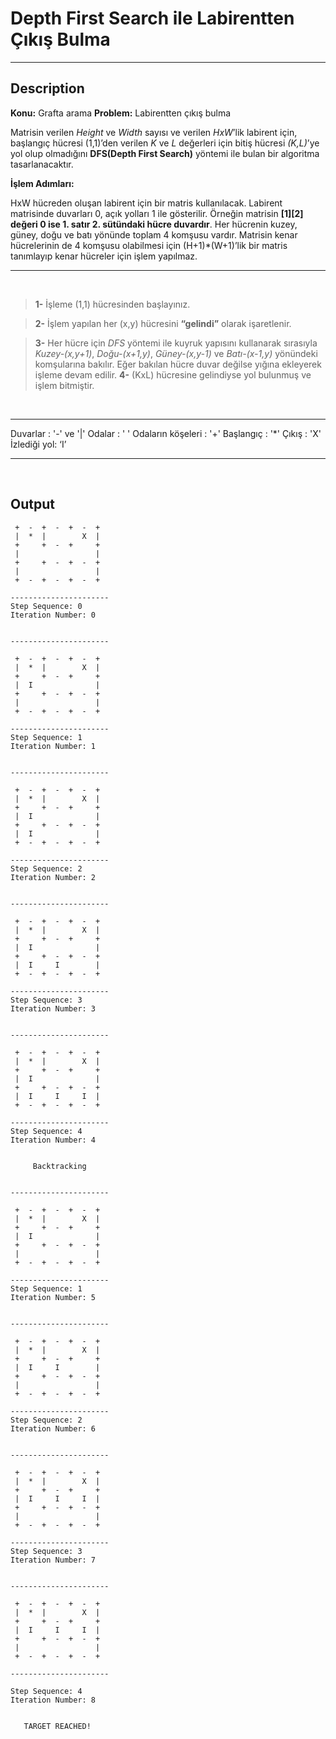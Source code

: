 
Depth First Search ile Labirentten Çıkış Bulma
===================


----------


Description
-------------

**Konu:** Grafta arama 
**Problem:** Labirentten çıkış bulma

Matrisin verilen *Height* ve *Width* sayısı ve verilen *HxW*’lik labirent için, başlangıç hücresi (1,1)’den verilen *K* ve *L* değerleri için bitiş hücresi *(K,L)*’ye yol olup olmadığını **DFS(Depth First Search)** yöntemi ile bulan bir algoritma tasarlanacaktır.

**İşlem Adımları:**

HxW hücreden oluşan labirent için bir matris kullanılacak. Labirent matrisinde duvarları 0, açık yolları 1 ile gösterilir. Örneğin matrisin **[1][2] değeri 0 ise 1. satır 2. sütündaki hücre duvardır**. Her hücrenin kuzey, güney, doğu ve batı yönünde toplam 4 komşusu vardır. Matrisin kenar hücrelerinin de 4 komşusu olabilmesi için (H+1)*(W+1)’lik bir matris tanımlayıp kenar hücreler için işlem yapılmaz.
<br/>

-------

<br/>


>    **1-** İşleme (1,1) hücresinden başlayınız.

>   **2-** İşlem yapılan her (x,y) hücresini **“gelindi”** olarak işaretlenir.

>   **3-** Her hücre için *DFS* yöntemi ile kuyruk yapısını kullanarak sırasıyla *Kuzey-(x,y+1)*, *Doğu-(x+1,y)*, *Güney-(x,y-1)* ve *Batı-(x-1,y)* yönündeki komşularına bakılır. Eğer bakılan hücre duvar değilse yığına ekleyerek işleme devam edilir.
>  **4-** (KxL) hücresine gelindiyse yol bulunmuş ve işlem bitmiştir.

<br/>

-----------


Duvarlar : '-' ve '|' 
Odalar : ' ' 
Odaların köşeleri : '+'
Başlangıç : '*' 
Çıkış : 'X' 
İzlediği yol: ‘I’

----------------
<br/>

Output
-------------


    
     +  -  +  -  +  -  + 
     |  *  |        X  | 
     +     +  -  +     + 
     |                 | 
     +     +  -  +  -  + 
     |                 | 
     +  -  +  -  +  -  + 
    
    ----------------------
    Step Sequence: 0
    Iteration Number: 0
    
    
    ----------------------
    
     +  -  +  -  +  -  + 
     |  *  |        X  | 
     +     +  -  +     + 
     |  I              | 
     +     +  -  +  -  + 
     |                 | 
     +  -  +  -  +  -  + 
    
    ----------------------
    Step Sequence: 1
    Iteration Number: 1
    
    
    ----------------------
    
     +  -  +  -  +  -  + 
     |  *  |        X  | 
     +     +  -  +     + 
     |  I              | 
     +     +  -  +  -  + 
     |  I              | 
     +  -  +  -  +  -  + 
    
    ----------------------
    Step Sequence: 2
    Iteration Number: 2
    
    
    ----------------------
    
     +  -  +  -  +  -  + 
     |  *  |        X  | 
     +     +  -  +     + 
     |  I              | 
     +     +  -  +  -  + 
     |  I     I        | 
     +  -  +  -  +  -  + 
    
    ----------------------
    Step Sequence: 3
    Iteration Number: 3
    
    
    ----------------------
    
     +  -  +  -  +  -  + 
     |  *  |        X  | 
     +     +  -  +     + 
     |  I              | 
     +     +  -  +  -  + 
     |  I     I     I  | 
     +  -  +  -  +  -  + 
    
    ----------------------
    Step Sequence: 4
    Iteration Number: 4
    
    
         Backtracking    
    
    
    ----------------------
    
     +  -  +  -  +  -  + 
     |  *  |        X  | 
     +     +  -  +     + 
     |  I              | 
     +     +  -  +  -  + 
     |                 | 
     +  -  +  -  +  -  + 
    
    ----------------------
    Step Sequence: 1
    Iteration Number: 5
    
    
    ----------------------
    
     +  -  +  -  +  -  + 
     |  *  |        X  | 
     +     +  -  +     + 
     |  I     I        | 
     +     +  -  +  -  + 
     |                 | 
     +  -  +  -  +  -  + 
    
    ----------------------
    Step Sequence: 2
    Iteration Number: 6
    
    
    ----------------------
    
     +  -  +  -  +  -  + 
     |  *  |        X  | 
     +     +  -  +     + 
     |  I     I     I  | 
     +     +  -  +  -  + 
     |                 | 
     +  -  +  -  +  -  + 
    
    ----------------------
    Step Sequence: 3
    Iteration Number: 7
    
    
    ----------------------
    
     +  -  +  -  +  -  + 
     |  *  |        X  | 
     +     +  -  +     + 
     |  I     I     I  | 
     +     +  -  +  -  + 
     |                 | 
     +  -  +  -  +  -  + 
    
    ----------------------
    
    Step Sequence: 4
    Iteration Number: 8
    
                         
       TARGET REACHED!   
                         
